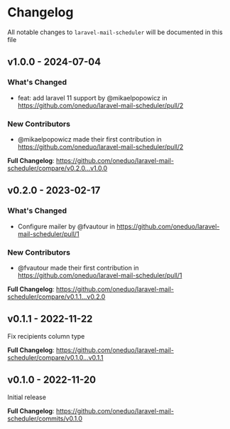 # Changelog

All notable changes to `laravel-mail-scheduler` will be documented in this file

## v1.0.0 - 2024-07-04

### What's Changed

* feat: add laravel 11 support by @mikaelpopowicz in https://github.com/oneduo/laravel-mail-scheduler/pull/2

### New Contributors

* @mikaelpopowicz made their first contribution in https://github.com/oneduo/laravel-mail-scheduler/pull/2

**Full Changelog**: https://github.com/oneduo/laravel-mail-scheduler/compare/v0.2.0...v1.0.0

## v0.2.0 - 2023-02-17

### What's Changed

- Configure mailer by @fvautour in https://github.com/oneduo/laravel-mail-scheduler/pull/1

### New Contributors

- @fvautour made their first contribution in https://github.com/oneduo/laravel-mail-scheduler/pull/1

**Full Changelog**: https://github.com/oneduo/laravel-mail-scheduler/compare/v0.1.1...v0.2.0

## v0.1.1 - 2022-11-22

Fix recipients column type

**Full Changelog**: https://github.com/oneduo/laravel-mail-scheduler/compare/v0.1.0...v0.1.1

## v0.1.0 - 2022-11-20

Initial release

**Full Changelog**: https://github.com/oneduo/laravel-mail-scheduler/commits/v0.1.0
